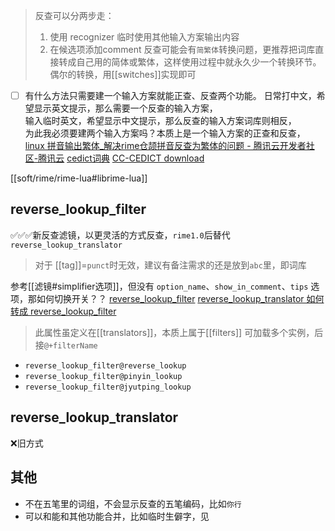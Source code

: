 > 反查可以分两步走：
> 1. 使用 recognizer 临时使用其他输入方案输出内容
> 2. 在候选项添加comment
> 反查可能会有`简繁体`转换问题，更推荐把词库直接转成自己用的简体或繁体，这样使用过程中就永久少一个转换环节。偶尔的转换，用[[switches]]实现即可
- [ ] 有什么方法只需要建一个输入方案就能正查、反查两个功能。
日常打中文，希望显示英文提示，那么需要一个反查的输入方案，  
输入临时英文，希望显示中文提示，那么反查的输入方案词库则相反，  
为此我必须要建两个输入方案吗？本质上是一个输入方案的正查和反查，
[linux 拼音输出繁体_解决rime仓颉拼音反查为繁体的问题 - 腾讯云开发者社区-腾讯云](https://cloud.tencent.com/developer/article/2106365)
[cedict词典](https://github.com/enjalot/pinyin)
[CC-CEDICT download](https://www.mdbg.net/chinese/dictionary?page=cc-cedict)

[[soft/rime/rime-lua#librime-lua]]

## reverse_lookup_filter
✅✅✅新反查滤镜，以更灵活的方式反查，`rime1.0`后替代 `reverse_lookup_translator`
> 对于 [[tag]]=`punct`时无效，建议有备注需求的还是放到`abc`里，即词库

参考[[滤镜#simplifier选项]]，但没有 `option_name`、`show_in_comment`、`tips` 选项，那如何切换开关？？
[reverse_lookup_filter](https://github.com/LEOYoon-Tsaw/Rime_collections/blob/master/Rime_description.md#四reverse_lookup_filter)
[reverse_lookup_translator 如何转成 reverse_lookup_filter](https://github.com/rime/librime/issues/581)
> 此属性虽定义在[[translators]]，本质上属于[[filters]]
可加载多个实例，后接`@+filterName`
- `reverse_lookup_filter@reverse_lookup`
- `reverse_lookup_filter@pinyin_lookup`
- `reverse_lookup_filter@jyutping_lookup`

## reverse_lookup_translator
❌旧方式

## 其他

- 不在五笔里的词组，不会显示反查的五笔编码，比如`你行`
- 可以和能和其他功能合并，比如临时生僻字，见
